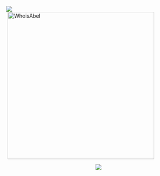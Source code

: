 <a href="https://github.com/ghost1372">
<img align="center" src="https://github-readme-stats.vercel.app/api?username=WhoisAbel&show_icons=true&count_private=true&include_all_commits=true&theme=dark" /></a>


<div>&nbsp;<img align="center" src="https://github-readme-stats.vercel.app/api?username=WhoisAbel&layout=compact&show_icons=true&theme=dark" alt="WhoisAbel"  width="400" /></div>

<p align="center">
 <img src="https://activity-graph.herokuapp.com/graph?username=WhoisAbel&bg_color=0d0c0d&color=e137d6&line=5daddf&point=99eb1e&area=false&hide_border=true">
</p>


<!--
**WhoisAbel/WhoisAbel** is a ✨ _special_ ✨ repository because its `README.md` (this file) appears on your GitHub profile.

Here are some ideas to get you started:

- 🔭 I’m currently working on ...
- 🌱 I’m currently learning ...
- 👯 I’m looking to collaborate on ...
- 🤔 I’m looking for help with ...
- 💬 Ask me about ...
- 📫 How to reach me: ...
- 😄 Pronouns: ...
- ⚡ Fun fact: ...
-->
